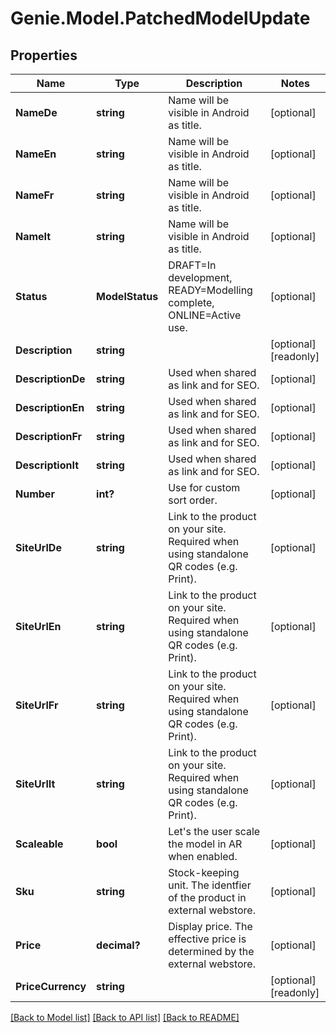 # Genie.Model.PatchedModelUpdate

## Properties

Name | Type | Description | Notes
------------ | ------------- | ------------- | -------------
**NameDe** | **string** | Name will be visible in Android as title. | [optional] 
**NameEn** | **string** | Name will be visible in Android as title. | [optional] 
**NameFr** | **string** | Name will be visible in Android as title. | [optional] 
**NameIt** | **string** | Name will be visible in Android as title. | [optional] 
**Status** | **ModelStatus** | DRAFT&#x3D;In development, READY&#x3D;Modelling complete, ONLINE&#x3D;Active use. | [optional] 
**Description** | **string** |  | [optional] [readonly] 
**DescriptionDe** | **string** | Used when shared as link and for SEO. | [optional] 
**DescriptionEn** | **string** | Used when shared as link and for SEO. | [optional] 
**DescriptionFr** | **string** | Used when shared as link and for SEO. | [optional] 
**DescriptionIt** | **string** | Used when shared as link and for SEO. | [optional] 
**Number** | **int?** | Use for custom sort order. | [optional] 
**SiteUrlDe** | **string** | Link to the product on your site. Required when using standalone QR codes (e.g. Print). | [optional] 
**SiteUrlEn** | **string** | Link to the product on your site. Required when using standalone QR codes (e.g. Print). | [optional] 
**SiteUrlFr** | **string** | Link to the product on your site. Required when using standalone QR codes (e.g. Print). | [optional] 
**SiteUrlIt** | **string** | Link to the product on your site. Required when using standalone QR codes (e.g. Print). | [optional] 
**Scaleable** | **bool** | Let&#39;s the user scale the model in AR when enabled. | [optional] 
**Sku** | **string** | Stock-keeping unit. The identfier of the product in external webstore. | [optional] 
**Price** | **decimal?** | Display price. The effective price is determined by the external webstore. | [optional] 
**PriceCurrency** | **string** |  | [optional] [readonly] 

[[Back to Model list]](../README.md#documentation-for-models) [[Back to API list]](../README.md#documentation-for-api-endpoints) [[Back to README]](../README.md)

